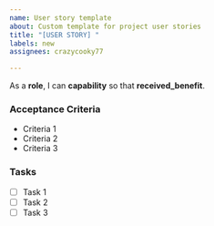 ```yaml
---
name: User story template
about: Custom template for project user stories
title: "[USER STORY] "
labels: new
assignees: crazycooky77

---
```


As a **role**, I can **capability** so that **received_benefit**.


### Acceptance Criteria
- Criteria 1
- Criteria 2
- Criteria 3

### Tasks
- [ ] Task 1
- [ ] Task 2
- [ ] Task 3
